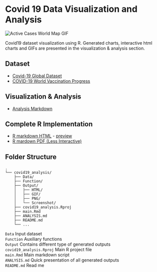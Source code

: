 # Covid 19 Data Visualization and Analysis

![Active Cases World Map GIF](./Output/GIF/qa5.gif)

Covid19 dataset visualization using R. Generated charts, interactive html charts and GIFs are presented in the visualization & analysis section.

## Dataset
- [Covid-19 Global Dataset](https://www.kaggle.com/josephassaker/covid19-global-dataset)
- [COVID-19 World Vaccination Progress](https://www.kaggle.com/gpreda/covid-world-vaccination-progress)

## Visualization & Analysis
- [Analysis Markdown](./ANALYSIS.md)

## Complete R Implementation
- [R markdown HTML](./main.html) - [preview](http://htmlpreview.github.io/?https://github.com/teoshibin/COMP3021_FIV_covid19_analysis/blob/main/main.html)
- [R mardown PDF (Less Interactive)](#)

## Folder Structure

```
.
└── covid19_analysis/
    ├── Data/
    ├── Function/
    ├── Output/
    │   ├── HTML/
    │   ├── GIF/
    │   ├── PNG/
    │   └── Screenshot/
    ├── covid19_analysis.Rproj
    ├── main.Rmd
    ├── ANALYSIS.md
    ├── README.md
    └── ...
```

`Data` Input dataset   
`Function` Auxiliary functions   
`Output` Contains different type of generated outputs   
`covid19_analysis.Rproj` Main R project file   
`main.Rmd` Main markdown script   
`ANALYSIS.md` Quick presentation of all generated outputs   
`README.md` Read me   
